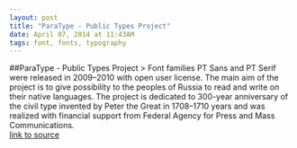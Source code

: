 ```yaml
---
layout: post
title: "ParaType - Public Types Project"
date: April 07, 2014 at 11:43AM
tags: font, fonts, typography
---
```

##ParaType - Public Types Project
&gt; Font families PT Sans and PT Serif were released in 2009–2010 with open user license. The main aim of the project is to give possibility to the peoples of Russia to read and write on their native languages. The project is dedicated to 300-year anniversary of the civil type invented by Peter the Great in 1708–1710 years and was realized with financial support from Federal Agency for Press and Mass Communications.  
[link to source](http://ift.tt/1jTPDYX) 
